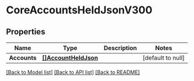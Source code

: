 # CoreAccountsHeldJsonV300

## Properties
Name | Type | Description | Notes
------------ | ------------- | ------------- | -------------
**Accounts** | [**[]AccountHeldJson**](AccountHeldJson.md) |  | [default to null]

[[Back to Model list]](../README.md#documentation-for-models) [[Back to API list]](../README.md#documentation-for-api-endpoints) [[Back to README]](../README.md)


